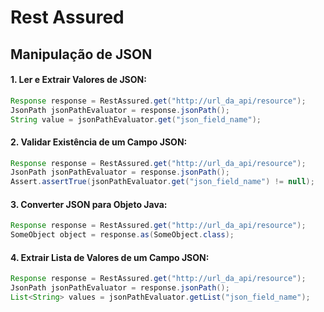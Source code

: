 # Rest Assured

## Manipulação de JSON 

#### 1. Ler e Extrair Valores de JSON:

```java
Response response = RestAssured.get("http://url_da_api/resource");
JsonPath jsonPathEvaluator = response.jsonPath();
String value = jsonPathEvaluator.get("json_field_name");
```

#### 2. Validar Existência de um Campo JSON:

```java
Response response = RestAssured.get("http://url_da_api/resource");
JsonPath jsonPathEvaluator = response.jsonPath();
Assert.assertTrue(jsonPathEvaluator.get("json_field_name") != null);
```

#### 3. Converter JSON para Objeto Java:

```java
Response response = RestAssured.get("http://url_da_api/resource");
SomeObject object = response.as(SomeObject.class);
```

#### 4. Extrair Lista de Valores de um Campo JSON:

```java
Response response = RestAssured.get("http://url_da_api/resource");
JsonPath jsonPathEvaluator = response.jsonPath();
List<String> values = jsonPathEvaluator.getList("json_field_name");
```